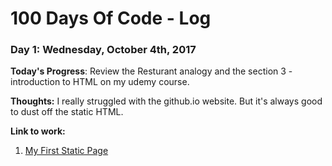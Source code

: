 # 100 Days Of Code - Log

### Day 1: Wednesday, October 4th, 2017

**Today's Progress**: Review the Resturant analogy and the section 3 - introduction to HTML on my udemy course.

**Thoughts:** I really struggled with the github.io website. But it's always good to dust off the static HTML.

**Link to work:** 
1. [My First Static Page](https://codepen.io/linsong/pen/JJXrpp)

